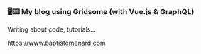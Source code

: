 ### 🖥️⌨️ My blog using Gridsome (with Vue.js & GraphQL)

Writing about code, tutorials...  

https://www.baptistemenard.com
